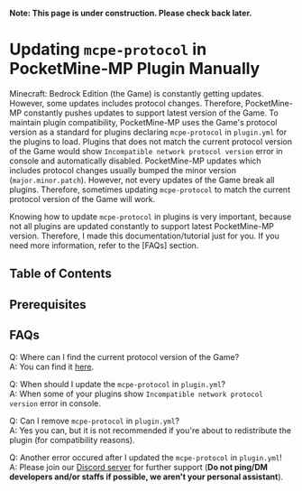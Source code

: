 **Note: This page is under construction. Please check back later.**

# Updating `mcpe-protocol` in PocketMine-MP Plugin Manually

Minecraft: Bedrock Edition (the Game) is constantly getting updates. However, some updates includes protocol changes.
Therefore, PocketMine-MP constantly pushes updates to support latest version of the Game.
To maintain plugin compatibility, PocketMine-MP uses the Game's protocol version as a standard for plugins declaring `mcpe-protocol` in `plugin.yml` for the plugins to load.
Plugins that does not match the current protocol version of the Game would show `Incompatible network protocol version` error in console and automatically disabled.
PocketMine-MP updates which includes protocol changes usually bumped the minor version (`major.minor.patch`).
However, not every updates of the Game break all plugins. Therefore, sometimes updating `mcpe-protocol` to match the current protocol version of the Game will work.

Knowing how to update `mcpe-protocol` in plugins is very important, because not all plugins are updated constantly to support latest PocketMine-MP version.
Therefore, I made this documentation/tutorial just for you. If you need more information, refer to the [FAQs] section.

## Table of Contents

## Prerequisites

## FAQs

Q: Where can I find the current protocol version of the Game?\
A: You can find it [here](https://minecraft.gamepedia.com/Protocol_version#Bedrock_Edition_2).

Q: When should I update the `mcpe-protocol` in `plugin.yml`?\
A: When some of your plugins show `Incompatible network protocol version` error in console.

Q: Can I remove `mcpe-protocol` in `plugin.yml`?\
A: Yes you can, but it is not recommended if you're about to redistribute the plugin (for compatibility reasons).

Q: Another error occured after I updated the `mcpe-protocol` in `plugin.yml`!\
A: Please join our [Discord server](https://discord.gg/CXtqUZv) for further support (**Do not ping/DM developers and/or staffs if possible, we aren't your personal assistant**).
